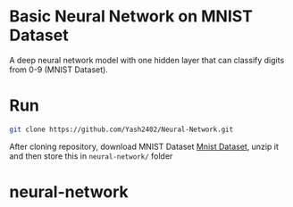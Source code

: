# Basic Neural Network on MNIST Dataset
A deep neural network model with one hidden layer that can classify digits from 0-9 (MNIST Dataset).

# Run
```bash
git clone https://github.com/Yash2402/Neural-Network.git
```
After cloning repository, download MNIST Dataset [Mnist Dataset](https://drive.google.com/drive/folders/1pYPgCPVr3MCSMz_lUHxfwzbWViPNnaON?usp=share_link), unzip it and then store this in ```neural-network/``` folder
# neural-network
